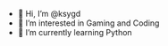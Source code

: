 - 👋 Hi, I’m @ksygd
- 👀 I’m interested in Gaming and Coding
- 🌱 I’m currently learning Python

<!---
ksygd/ksygd is a ✨ special ✨ repository because its `README.md` (this file) appears on your GitHub profile.
You can click the Preview link to take a look at your changes.
--->
